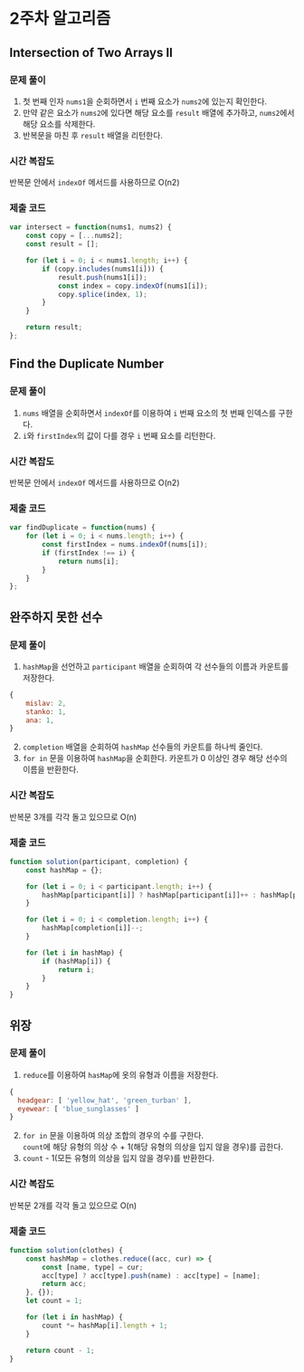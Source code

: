 # 2주차 알고리즘
## Intersection of Two Arrays II
### 문제 풀이
1. 첫 번째 인자 `nums1`을 순회하면서 `i` 번째 요소가 `nums2`에 있는지 확인한다.
2. 만약 같은 요소가 `nums2`에 있다면 해당 요소를 `result` 배열에 추가하고,
`nums2`에서 해당 요소를 삭제한다.
3. 반복문을 마친 후 `result` 배열을 리턴한다.

### 시간 복잡도
반복문 안에서 `indexOf` 메서드를 사용하므로 O(n2)

### 제출 코드
```javascript
var intersect = function(nums1, nums2) {
	const copy = [...nums2];
	const result = [];

	for (let i = 0; i < nums1.length; i++) {
		if (copy.includes(nums1[i])) {
			result.push(nums1[i]);
			const index = copy.indexOf(nums1[i]);
			copy.splice(index, 1);
		}
	}

	return result;
};
```

## Find the Duplicate Number
### 문제 풀이
1. `nums` 배열을 순회하면서 `indexOf`를 이용하여 `i` 번째 요소의 첫 번째 인덱스를 구한다.
2. `i`와 `firstIndex`의 값이 다를 경우 `i` 번째 요소를 리턴한다.

### 시간 복잡도
반복문 안에서 `indexOf` 메서드를 사용하므로 O(n2)

### 제출 코드
```javascript
var findDuplicate = function(nums) {
	for (let i = 0; i < nums.length; i++) {
		const firstIndex = nums.indexOf(nums[i]);
		if (firstIndex !== i) {
			return nums[i];
		}
	}
};
```

## 완주하지 못한 선수
### 문제 풀이
1. `hashMap`을 선언하고 `participant` 배열을 순회하여 각 선수들의 이름과 카운트를 저장한다.
```javascript
{
	mislav: 2,
	stanko: 1,
	ana: 1,
}
```
2. `completion` 배열을 순회하여 `hashMap` 선수들의 카운트를 하나씩 줄인다.
3. `for in` 문을 이용하여 `hashMap`을 순회한다. 카운트가 0 이상인 경우 해당 선수의 이름을 반환한다.

### 시간 복잡도
반복문 3개를 각각 돌고 있으므로 O(n)

### 제출 코드
```javascript
function solution(participant, completion) {
	const hashMap = {};

	for (let i = 0; i < participant.length; i++) {
		hashMap[participant[i]] ? hashMap[participant[i]]++ : hashMap[participant[i]] = 1;
	}

	for (let i = 0; i < completion.length; i++) {
		hashMap[completion[i]]--;
	}

	for (let i in hashMap) {
		if (hashMap[i]) {
			return i;
		}
	}
}
```

## 위장
### 문제 풀이
1. `reduce`를 이용하여 `hasMap`에 옷의 유형과 이름을 저장한다.
```javascript
{
  headgear: [ 'yellow_hat', 'green_turban' ],
  eyewear: [ 'blue_sunglasses' ]
}
```
2. `for in` 문을 이용하여 의상 조합의 경우의 수를 구한다.  
`count`에 해당 유형의 의상 수 + 1(해당 유형의 의상을 입지 않을 경우)를 곱한다.
3. `count` - 1(모든 유형의 의상을 입지 않을 경우)를 반환한다.

### 시간 복잡도
반복문 2개를 각각 돌고 있으므로 O(n)

### 제출 코드
```javascript
function solution(clothes) {
	const hashMap = clothes.reduce((acc, cur) => {
		const [name, type] = cur;
		acc[type] ? acc[type].push(name) : acc[type] = [name];
		return acc;
	}, {});
	let count = 1;

	for (let i in hashMap) {
		count *= hashMap[i].length + 1;
	}

	return count - 1;
}
```
